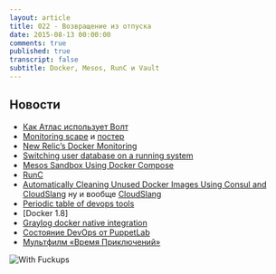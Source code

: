 ```yaml
---
layout: article
title: 022 - Возвращение из отпуска
date: 2015-08-13 00:00:00
comments: true
published: true
transcript: false
subtitle: Docker, Mesos, RunC и Vault
---
```


## Новости

* [Как Атлас использует Волт](https://www.hashicorp.com/blog/how-atlas-uses-vault-for-managing-secrets.html)
* [Monitoring scape](https://www.bigpanda.io/monitoringscape/) и [постер](https://bigpanda.io/monitoringscape/media/poster.pdf)
* [New Relic’s Docker Monitoring](https://blog.newrelic.com/2015/06/19/docker-monitoring-general-availability/)
* [Switching user database on a running system](https://labs.spotify.com/2015/06/23/user-database-switch/)
* [Mesos Sandbox Using Docker Compose](https://spof.io/blog/2015/06/23/mesos-sandbox-using-docker-compose/)
* [RunC](https://runc.io)
* [Automatically Cleaning Unused Docker Images Using Consul and CloudSlang](http://blog.cloudslang.io/2015/05/automatically-cleaning-unused-docker.html) ну и вообще [CloudSlang](http://www.cloudslang.io)
* [Periodic table of devops tools](https://xebialabs.com/periodic-table-of-devops-tools/)
* [Docker 1.8]
* [Graylog docker native integration](https://www.graylog.org/centralize-your-docker-container-logging-with-graylog-native-integration/)
* [Состояние DevOps от PuppetLab](https://puppetlabs.com/sites/default/files/2015-state-of-devops-report.pdf)
* [Мультфилм «Время Приключений»](https://ru.wikipedia.org/wiki/%D0%92%D1%80%D0%B5%D0%BC%D1%8F_%D0%BF%D1%80%D0%B8%D0%BA%D0%BB%D1%8E%D1%87%D0%B5%D0%BD%D0%B8%D0%B9_(%D0%BC%D1%83%D0%BB%D1%8C%D1%82%D1%81%D0%B5%D1%80%D0%B8%D0%B0%D0%BB))

![With Fuckups](/images/adventures-time.png)
